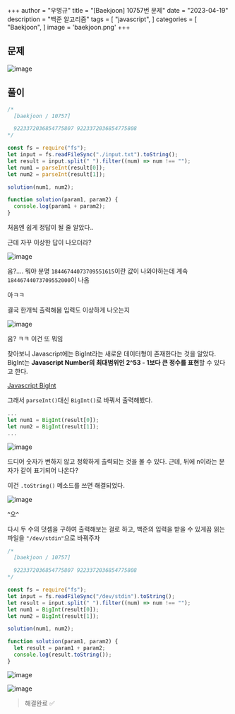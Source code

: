 +++
author = "우명규"
title = "[Baekjoon] 10757번 문제"
date = "2023-04-19"
description = "백준 알고리즘"
tags = [
    "javascript",
]
categories = [
    "Baekjoon",
]
image = 'baekjoon.png'
+++

<!--more-->

## 문제

![image](https://user-images.githubusercontent.com/67165016/233016809-15c8507d-825b-4984-9207-d5f81291ee52.png)

## 풀이

```javascript
/*
  [baekjoon / 10757]

  9223372036854775807 9223372036854775808
*/

const fs = require("fs");
let input = fs.readFileSync("./input.txt").toString();
let result = input.split(" ").filter((num) => num !== "");
let num1 = parseInt(result[0]);
let num2 = parseInt(result[1]);

solution(num1, num2);

function solution(param1, param2) {
  console.log(param1 + param2);
}
```

처음엔 쉽게 정답이 될 줄 알았다..

근데 자꾸 이상한 답이 나오더라?

![image](https://user-images.githubusercontent.com/67165016/233047039-9e91cae3-2d85-4f96-9749-9967a24ec4f6.png)

음?.... 뭐야 분명 `18446744073709551615`이란 값이 나와야하는데 계속 `18446744073709552000`이 나옴

아ㅋㅋ

결국 한개씩 출력해봄 입력도 이상하게 나오는지

![image](https://user-images.githubusercontent.com/67165016/233047556-f7da36a6-523b-4656-be58-f2e04b9aaeeb.png)

음? ㅋㅋ 이건 또 뭐임

찾아보니 Javascript에는 BigInt라는 새로운 데이터형이 존재한다는 것을 알았다. BigInt는 **Javascript Number의 최대범위인 2^53 - 1보다 큰 정수를 표현**할 수 있다고 한다.

[Javascript BigInt](https://developer.mozilla.org/ko/docs/Web/JavaScript/Reference/Global_Objects/BigInt)

그래서 `parseInt()`대신 `BigInt()`로 바꿔서 출력해봤다.

```javascript
...
let num1 = BigInt(result[0]);
let num2 = BigInt(result[1]);
...
```

![image](https://user-images.githubusercontent.com/67165016/233049643-cdc3f078-65e3-4e35-94d9-789c929c1fad.png)

드디어 숫자가 변하지 않고 정확하게 출력되는 것을 볼 수 있다. 근데, 뒤에 n이라는 문자가 같이 표기되어 나온다?

이건 `.toString()` 메소드를 쓰면 해결되었다.

![image](https://user-images.githubusercontent.com/67165016/233051533-fddd9f7f-f689-4237-bb41-9efd3e6f99e5.png)

^오^

다시 두 수의 덧셈을 구하여 출력해보는 걸로 하고, 백준의 입력을 받을 수 있게끔 읽는 파일을 `"/dev/stdin"`으로 바꿔주자

```javascript
/*
  [baekjoon / 10757]

  9223372036854775807 9223372036854775808
*/

const fs = require("fs");
let input = fs.readFileSync("/dev/stdin").toString();
let result = input.split(" ").filter((num) => num !== "");
let num1 = BigInt(result[0]);
let num2 = BigInt(result[1]);

solution(num1, num2);

function solution(param1, param2) {
  let result = param1 + param2;
  console.log(result.toString());
}
```

![image](https://user-images.githubusercontent.com/67165016/233051908-b5a86586-9504-4bab-8263-009383641d21.png)

![image](https://user-images.githubusercontent.com/67165016/233053742-c3c773d3-3ee6-4c42-9eda-5ec3fe59220a.png)

> 해결완료 ✅
